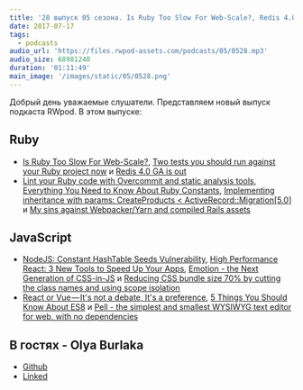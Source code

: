 ```yaml
---
title: '28 выпуск 05 сезона. Is Ruby Too Slow For Web-Scale?, Redis 4.0 GA, NodeJS: Constant HashTable Seeds Vulnerability и прочее'
date: 2017-07-17
tags:
  - podcasts
audio_url: 'https://files.rwpod-assets.com/podcasts/05/0528.mp3'
audio_size: 68981240
duration: '01:11:49'
main_image: '/images/static/05/0528.png'
---
```


Добрый день уважаемые слушатели. Представляем новый выпуск подкаста RWpod. В этом выпуске:

## Ruby

- [Is Ruby Too Slow For Web-Scale?](https://www.speedshop.co/2017/07/11/is-ruby-too-slow-for-web-scale.html), [Two tests you should run against your Ruby project now](https://philna.sh/blog/2017/07/12/two-tests-you-should-run-against-your-ruby-project-now/) и [Redis 4.0 GA is out](https://groups.google.com/forum/#!msg/redis-db/5Kh3viziYGQ/58TKLwX0AAAJ)
- [Lint your Ruby code with Overcommit and static analysis tools](https://medium.com/@kirill_shevch/lint-your-ruby-code-with-overcommit-and-static-analysis-tools-bd36d3147d2e), [Everything You Need to Know About Ruby Constants](http://www.blackbytes.info/2017/07/ruby-constants/), [Implementing inheritance with params: CreateProducts &lt; ActiveRecord::Migration[5.0]](http://rubyblog.pro/2017/07/implementing-inheritance-with-params) и [My sins against Webpacker/Yarn and compiled Rails assets](https://dev.to/dstull/my-sins-against-webpackeryarn-and-compiled-rails-assets)

## JavaScript

- [NodeJS: Constant HashTable Seeds Vulnerability](https://medium.com/@ahmadbamieh/nodejs-constant-hashtables-seeds-vulnerability-f03bf70e3593), [High Performance React: 3 New Tools to Speed Up Your Apps](https://medium.freecodecamp.org/make-react-fast-again-tools-and-techniques-for-speeding-up-your-react-app-7ad39d3c1b82), [Emotion - the Next Generation of CSS-in-JS](https://medium.com/@tkh44/emotion-ad1c45c6d28b) и [Reducing CSS bundle size 70% by cutting the class names and using scope isolation](https://medium.freecodecamp.org/reducing-css-bundle-size-70-by-cutting-the-class-names-and-using-scope-isolation-625440de600b)
- [React or Vue — It's not a debate, It's a preference](https://medium.com/@tahnik.mstsn/react-or-vue-its-not-a-debate-it-s-a-preference-ec552da3504f), [5 Things You Should Know About ES8](https://medium.com/@charpeni/5-things-you-should-know-about-es8-e4ccd955d883) и [Pell - the simplest and smallest WYSIWYG text editor for web, with no dependencies](https://jaredreich.com/pell)

## В гостях - Olya Burlaka

- [Github](https://github.com/scarlet1986)
- [Linked](https://www.linkedin.com/in/olga-burlaka-a13920101/)
